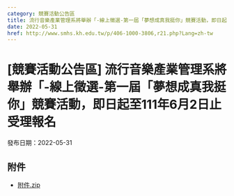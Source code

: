 ```yaml
---
category: 競賽活動公告區
title: 流行音樂產業管理系將舉辦「-線上徵選-第一屆「夢想成真我挺你」競賽活動，即日起至111年6月2日止受理報名
date: 2022-05-31
href: http://www.smhs.kh.edu.tw/p/406-1000-3806,r21.php?Lang=zh-tw
---
```


# [競賽活動公告區] 流行音樂產業管理系將舉辦「-線上徵選-第一屆「夢想成真我挺你」競賽活動，即日起至111年6月2日止受理報名

發布日期：2022-05-31



## 附件

- [附件.zip](https://www.smhs.kh.edu.tw/app/index.php?Action=downloadfile&file=WVhSMFlXTm9Mekl6TDNCMFlWOHpOVGN5WHpFeE9UY3lNalJmTmpNMk1qVXVlbWx3&fname=DGGGROTSYWQO41XX50LKSWHGRK30OOLKDGUWTSKK4125MLVWKPROVTPOUSSSPKPO)
